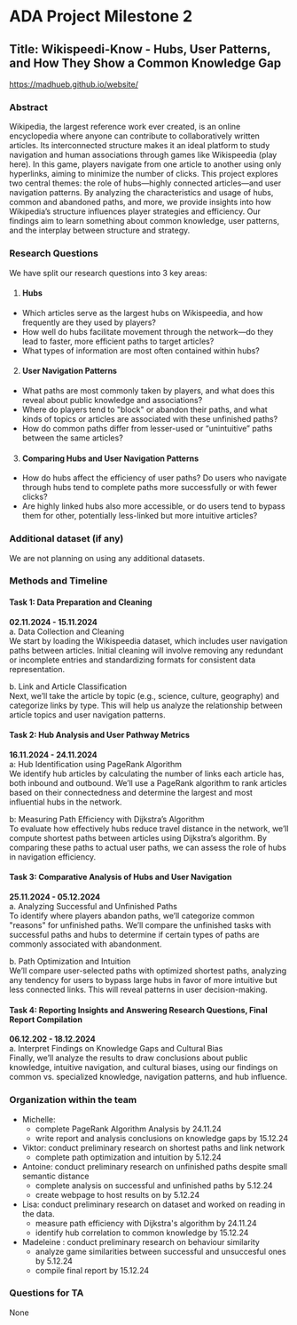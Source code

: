 # ADA Project Milestone 2

## Title: Wikispeedi-Know - Hubs, User Patterns, and How They Show a Common Knowledge Gap

https://madhueb.github.io/website/


### Abstract 
Wikipedia, the largest reference work ever created, is an online encyclopedia where anyone can contribute to collaboratively written articles. Its interconnected structure makes it an ideal platform to study navigation and human associations through games like Wikispeedia (play here). In this game, players navigate from one article to another using only hyperlinks, aiming to minimize the number of clicks. This project explores two central themes: the role of hubs—highly connected articles—and user navigation patterns. By analyzing the characteristics and usage of hubs, common and abandoned paths, and more, we provide insights into how Wikipedia’s structure influences player strategies and efficiency. Our findings aim to learn something about common knowledge, user patterns, and the interplay between structure and strategy.


### Research Questions <br>
We have split our research questions into 3 key areas: <br>
1. #### Hubs <br>
* Which articles serve as the largest hubs on Wikispeedia, and how frequently are they used by players? <br>
* How well do hubs facilitate movement through the network—do they lead to faster, more efficient paths to target articles? <br> 
* What types of information are most often contained within hubs? <br> 

2. #### User Navigation Patterns <br>
* What paths are most commonly taken by players, and what does this reveal about public knowledge and associations? <br>
* Where do players tend to "block" or abandon their paths, and what kinds of topics or articles are associated with these unfinished paths? <br>
* How do common paths differ from lesser-used or “unintuitive” paths between the same articles? <br>

3. #### Comparing Hubs and User Navigation Patterns
* How do hubs affect the efficiency of user paths? Do users who navigate through hubs tend to complete paths more successfully or with fewer clicks? <br>
* Are highly linked hubs also more accessible, or do users tend to bypass them for other, potentially less-linked but more intuitive articles? <br> 
### Additional dataset (if any)
We are not planning on using any additional datasets. 

### Methods and Timeline
#### Task 1: Data Preparation and Cleaning 
**02.11.2024 - 15.11.2024** <br>
  a. Data Collection and Cleaning <br>
  We start by loading the Wikispeedia dataset, which includes user navigation paths between articles. Initial cleaning will involve removing any redundant or incomplete entries and standardizing formats for consistent data representation.

  b. Link and Article Classification <br>
  Next, we’ll take the article by topic (e.g., science, culture, geography) and categorize links by type. This will help us analyze the relationship between article topics and user navigation patterns.

#### Task 2: Hub Analysis and User Pathway Metrics
**16.11.2024 - 24.11.2024** <br>
  a: Hub Identification using PageRank Algorithm <br>
  We identify hub articles by calculating the number of links each article has, both inbound and outbound. We’ll use a PageRank algorithm to rank articles based on their connectedness and determine the largest and most influential hubs in the network.

  b: Measuring Path Efficiency with Dijkstra’s Algorithm <br>
  To evaluate how effectively hubs reduce travel distance in the network, we’ll compute shortest paths between articles using Dijkstra’s algorithm. By comparing these paths to actual user paths, we can assess the role of hubs in navigation efficiency.

#### Task 3: Comparative Analysis of Hubs and User Navigation
**25.11.2024 - 05.12.2024** <br>
  a. Analyzing Successful and Unfinished Paths <br>
  To identify where players abandon paths, we’ll categorize common "reasons" for unfinished paths. We’ll compare the unfinished tasks with successful paths and hubs to determine if certain types of paths are commonly associated with abandonment. 

  b. Path Optimization and Intuition <br>
  We’ll compare user-selected paths with optimized shortest paths, analyzing any tendency for users to bypass large hubs in favor of more intuitive but less connected links. This will reveal patterns in user decision-making.

#### Task 4: Reporting Insights and Answering Research Questions, Final Report Compilation
**06.12.202 - 18.12.2024** <br>
  a. Interpret Findings on Knowledge Gaps and Cultural Bias <br>
  Finally, we’ll analyze the results to draw conclusions about public knowledge, intuitive navigation, and cultural biases, using our findings on common vs. specialized      knowledge, navigation patterns, and hub influence.

### Organization within the team 
* Michelle:
  * complete PageRank Algorithm Analysis by 24.11.24
  * write report and analysis conclusions on knowledge gaps by 15.12.24 
* Viktor: conduct preliminary research on shortest paths and link network
  * complete path optimization and intuition by 5.12.24
* Antoine: conduct preliminary research on unfinished paths despite small semantic distance
  * complete analysis on successful and unfinished paths by 5.12.24
  * create webpage to host results on by 5.12.24   
* Lisa: conduct preliminary research on dataset and worked on reading in the data.
  * measure path efficiency with Dijkstra's algorithm by 24.11.24
  * identify hub correlation to common knowledge by 15.12.24
* Madeleine : conduct preliminary research on behaviour similarity 
  * analyze game similarities between successful and unsuccesful ones by 5.12.24
  * compile final report by 15.12.24
### Questions for TA

None
